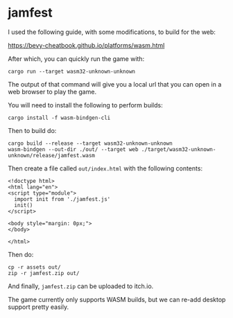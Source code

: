 # jamfest

I used the following guide, with some modifications, to build for the web:

https://bevy-cheatbook.github.io/platforms/wasm.html

After which, you can quickly run the game with:

```
cargo run --target wasm32-unknown-unknown
```

The output of that command will give you a local url that you can open
in a web browser to play the game.

You will need to install the following to perform builds:

```
cargo install -f wasm-bindgen-cli
```

Then to build do:

```
cargo build --release --target wasm32-unknown-unknown
wasm-bindgen --out-dir ./out/ --target web ./target/wasm32-unknown-unknown/release/jamfest.wasm
```

Then create a file called `out/index.html` with the following contents:

```
<!doctype html>
<html lang="en">
<script type="module">
  import init from './jamfest.js'
  init()
</script>

<body style="margin: 0px;">
</body>

</html>
```

Then do:

```
cp -r assets out/
zip -r jamfest.zip out/
```

And finally, `jamfest.zip` can be uploaded to itch.io.

The game currently only supports WASM builds, but we can re-add desktop support pretty easily.
